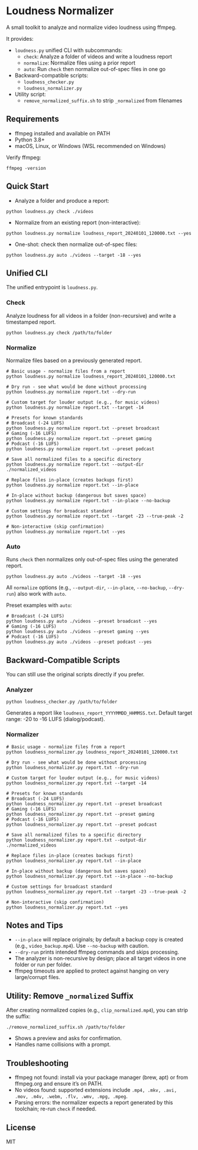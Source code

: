 # Loudness Normalizer

A small toolkit to analyze and normalize video loudness using ffmpeg.

It provides:
- `loudness.py` unified CLI with subcommands:
  - `check`: Analyze a folder of videos and write a loudness report
  - `normalize`: Normalize files using a prior report
  - `auto`: Run `check` then normalize out-of-spec files in one go
- Backward-compatible scripts:
  - `loudness_checker.py`
  - `loudness_normalizer.py`
- Utility script:
  - `remove_normalized_suffix.sh` to strip `_normalized` from filenames

## Requirements
- ffmpeg installed and available on PATH
- Python 3.8+
- macOS, Linux, or Windows (WSL recommended on Windows)

Verify ffmpeg:
```
ffmpeg -version
```

## Quick Start
- Analyze a folder and produce a report:
```
python loudness.py check ./videos
```
- Normalize from an existing report (non-interactive):
```
python loudness.py normalize loudness_report_20240101_120000.txt --yes
```
- One-shot: check then normalize out-of-spec files:
```
python loudness.py auto ./videos --target -18 --yes
```

## Unified CLI
The unified entrypoint is `loudness.py`.

### Check
Analyze loudness for all videos in a folder (non-recursive) and write a timestamped report.
```
python loudness.py check /path/to/folder
```

### Normalize
Normalize files based on a previously generated report.
```
# Basic usage - normalize files from a report
python loudness.py normalize loudness_report_20240101_120000.txt

# Dry run - see what would be done without processing
python loudness.py normalize report.txt --dry-run

# Custom target for louder output (e.g., for music videos)
python loudness.py normalize report.txt --target -14

# Presets for known standards
# Broadcast (-24 LUFS)
python loudness.py normalize report.txt --preset broadcast
# Gaming (-16 LUFS)
python loudness.py normalize report.txt --preset gaming
# Podcast (-16 LUFS)
python loudness.py normalize report.txt --preset podcast

# Save all normalized files to a specific directory
python loudness.py normalize report.txt --output-dir ./normalized_videos

# Replace files in-place (creates backups first)
python loudness.py normalize report.txt --in-place

# In-place without backup (dangerous but saves space)
python loudness.py normalize report.txt --in-place --no-backup

# Custom settings for broadcast standard
python loudness.py normalize report.txt --target -23 --true-peak -2

# Non-interactive (skip confirmation)
python loudness.py normalize report.txt --yes
```

### Auto
Runs `check` then normalizes only out-of-spec files using the generated report.
```
python loudness.py auto ./videos --target -18 --yes
```
All `normalize` options (e.g., `--output-dir`, `--in-place`, `--no-backup`, `--dry-run`) also work with `auto`.

Preset examples with `auto`:
```
# Broadcast (-24 LUFS)
python loudness.py auto ./videos --preset broadcast --yes
# Gaming (-16 LUFS)
python loudness.py auto ./videos --preset gaming --yes
# Podcast (-16 LUFS)
python loudness.py auto ./videos --preset podcast --yes
```

## Backward-Compatible Scripts
You can still use the original scripts directly if you prefer.

### Analyzer
```
python loudness_checker.py /path/to/folder
```
Generates a report like `loudness_report_YYYYMMDD_HHMMSS.txt`. Default target range: -20 to -16 LUFS (dialog/podcast).

### Normalizer
```
# Basic usage - normalize files from a report
python loudness_normalizer.py loudness_report_20240101_120000.txt

# Dry run - see what would be done without processing
python loudness_normalizer.py report.txt --dry-run

# Custom target for louder output (e.g., for music videos)
python loudness_normalizer.py report.txt --target -14

# Presets for known standards
# Broadcast (-24 LUFS)
python loudness_normalizer.py report.txt --preset broadcast
# Gaming (-16 LUFS)
python loudness_normalizer.py report.txt --preset gaming
# Podcast (-16 LUFS)
python loudness_normalizer.py report.txt --preset podcast

# Save all normalized files to a specific directory
python loudness_normalizer.py report.txt --output-dir ./normalized_videos

# Replace files in-place (creates backups first)
python loudness_normalizer.py report.txt --in-place

# In-place without backup (dangerous but saves space)
python loudness_normalizer.py report.txt --in-place --no-backup

# Custom settings for broadcast standard
python loudness_normalizer.py report.txt --target -23 --true-peak -2

# Non-interactive (skip confirmation)
python loudness_normalizer.py report.txt --yes
```

## Notes and Tips
- `--in-place` will replace originals; by default a backup copy is created (e.g., `video_backup.mp4`). Use `--no-backup` with caution.
- `--dry-run` prints intended ffmpeg commands and skips processing.
- The analyzer is non-recursive by design; place all target videos in one folder or run per folder.
- ffmpeg timeouts are applied to protect against hanging on very large/corrupt files.

## Utility: Remove `_normalized` Suffix
After creating normalized copies (e.g., `clip_normalized.mp4`), you can strip the suffix:
```
./remove_normalized_suffix.sh /path/to/folder
```
- Shows a preview and asks for confirmation.
- Handles name collisions with a prompt.

## Troubleshooting
- ffmpeg not found: install via your package manager (brew, apt) or from ffmpeg.org and ensure it’s on PATH.
- No videos found: supported extensions include `.mp4, .mkv, .avi, .mov, .m4v, .webm, .flv, .wmv, .mpg, .mpeg`.
- Parsing errors: the normalizer expects a report generated by this toolchain; re-run `check` if needed.

## License
MIT
